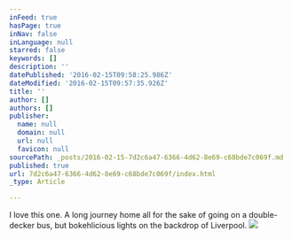 ```yaml
---
inFeed: true
hasPage: true
inNav: false
inLanguage: null
starred: false
keywords: []
description: ''
datePublished: '2016-02-15T09:58:25.986Z'
dateModified: '2016-02-15T09:57:35.926Z'
title: ''
author: []
authors: []
publisher:
  name: null
  domain: null
  url: null
  favicon: null
sourcePath: _posts/2016-02-15-7d2c6a47-6366-4d62-8e69-c68bde7c069f.md
published: true
url: 7d2c6a47-6366-4d62-8e69-c68bde7c069f/index.html
_type: Article

---
```

I love this one. A long journey home all for the sake of going on a double-decker bus, but bokehlicious lights on the backdrop of Liverpool.
![](https://the-grid-user-content.s3-us-west-2.amazonaws.com/c6654bec-c239-4e48-b026-4ad57564e425.jpg)